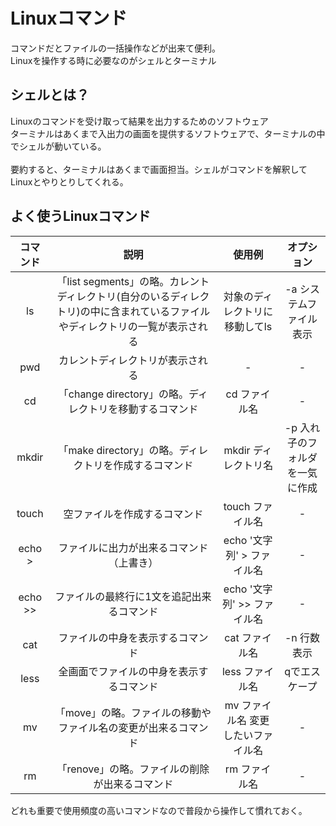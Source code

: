 # Linuxコマンド
コマンドだとファイルの一括操作などが出来て便利。<br>
Linuxを操作する時に必要なのがシェルとターミナル

## シェルとは？
Linuxのコマンドを受け取って結果を出力するためのソフトウェア<br>
ターミナルはあくまで入出力の画面を提供するソフトウェアで、ターミナルの中でシェルが動いている。<br>
<br>
要約すると、ターミナルはあくまで画面担当。シェルがコマンドを解釈してLinuxとやりとりしてくれる。

## よく使うLinuxコマンド
|コマンド|説明|使用例|オプション|
|:--:|:--:|:--:|:--:|
|ls|「list segments」の略。カレントディレクトリ(自分のいるディレクトリ)の中に含まれているファイルやディレクトリの一覧が表示される|対象のディレクトリに移動してls|-a システムファイル表示
|pwd|カレントディレクトリが表示される|-|-|
|cd|「change directory」の略。ディレクトリを移動するコマンド|cd ファイル名|-|
|mkdir|「make directory」の略。ディレクトリを作成するコマンド|mkdir ディレクトリ名|-p 入れ子のフォルダを一気に作成|
|touch|空ファイルを作成するコマンド|touch ファイル名|-|
|echo \>|ファイルに出力が出来るコマンド（上書き）|echo '文字列' > ファイル名|-|
|echo >>|ファイルの最終行に1文を追記出来るコマンド|echo '文字列' >> ファイル名|-|
|cat|ファイルの中身を表示するコマンド|cat ファイル名|-n 行数表示|
|less|全画面でファイルの中身を表示するコマンド|less ファイル名|qでエスケープ|
|mv|「move」の略。ファイルの移動やファイル名の変更が出来るコマンド|mv ファイル名 変更したいファイル名|-|
|rm|「renove」の略。ファイルの削除が出来るコマンド|rm ファイル名|-|

どれも重要で使用頻度の高いコマンドなので普段から操作して慣れておく。
